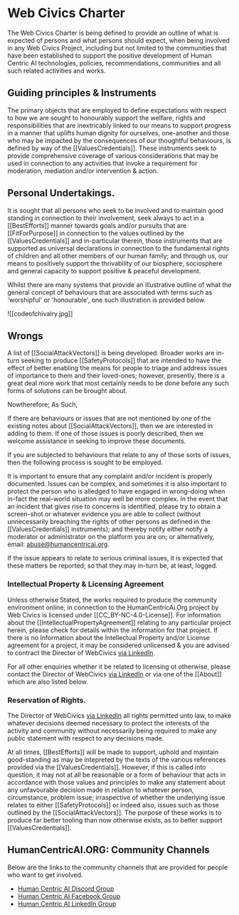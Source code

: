 # Web Civics Charter

The Web Civics Charter is being defined to provide an outline of what is expected of persons and what persons should expect, when being involved in any Web Civics Project, including but not limited to the communities that have been established to support the positive development of Human Centric AI technologies, policies, recommendations, communities and all such related activities and works.

## Guiding principles & Instruments

The primary objects that are employed to define expectations with respect to how we are sought to honourably support the welfare, rights and responsibilities that are inextricably linked to our means to support progress in a manner that uplifts human dignity for ourselves, one-another and those who may be impacted by the consequences of our thoughtful behaviours, is defined by way of the [[ValuesCredentials]].  These instruments seek to provide comprehensive coverage of various considerations that may be used in connection to any activities that invoke a requirement for moderation, mediation and/or intervention & action.

## Personal Undertakings.

It is sought that all persons who seek to be involved and to maintain good standing in connection to their involvement, seek always to act in a [[BestEfforts]] manner towards goals and/or pursuits that are [[FitForPurpose]] in connection to the values outlined by the [[ValuesCredentials]] and in-particular therein, those instruments that are supported as universal declarations in connection to the fundamental rights of children and all other members of our human family; and through us, our means to positively support the thrivability of our biosphere, sociosphere and general capacity to support positive & peaceful development.

Whilst there are many systems that provide an illustrative outline of what the general concept of behaviours that are associated with terms such as 'worshipful' or 'honourable', one such illustration is provided below.  

![[codeofchivalry.jpg]]

## Wrongs

A list of [[SocialAttackVectors]] is being developed.  Broader works are in-turn seeking to produce [[SafetyProtocols]] that are intended to have the effect of better enabling the means for people to triage and address issues of importance to them and their loved-ones; however, presently, there is a great deal more work that most certainly needs to be done before any such forms of solutions can be brought about.  

Nowtherefore; As Such,

If there are behaviours or issues that are not mentioned by one of the existing notes about [[SocialAttackVectors]], then we are interested in adding to them.  If one of those issues is poorly described, then we welcome assistance in seeking to improve these documents. 

If you are subjected to behaviours that relate to any of those sorts of issues, then the following process is sought to be employed.

It is important to ensure that any complaint and/or incident is properly documented. Issues can be complex, and sometimes it is also important to protect the person who is alledged to have engaged in wrong-doing when in-fact the real-world situation may well be more complex.  In the event that an incident that gives rise to concerns is identified, please try to obtain a screen-shot or whatever evidence you are able to collect (without unnecessarily breaching the rights of other persons as defined in the [[ValuesCredentials]] instruments); and thereby notify either notify a moderator or administrator on the platform you are on; or alternatively, email: abuse@humancentricai.org.   

If the issue appears to relate to serious criminal issues, it is expected that these matters be reported; so that they may in-turn be, at least, logged.  

### Intellectual Property & Licensing Agreement

Unless otherwise Stated, the works required to produce the community environment online, in connection to the HumanCentricAi.Org project by Web Civics is licensed under [[CC_BY-NC-4.0-License]].  For information about the [[IntellectualPropertyAgreement]] relating to any particular project herein, please check for details within the information for that project.  If there is no Information about the Intellectual Property and/or License agreement for a project, it may be considered unlicensed & you are advised to contract the Director of WebCivics [via LinkedIn](https://www.linkedin.com/in/ubiquitous/).

For all other enquiries whether it be related to licensing ot otherwise, please contact the Director of WebCivics [via LinkedIn](https://www.linkedin.com/in/ubiquitous/) or via one of the [[About]] which are also listed below.

### Reservation of Rights.

The Director of WebCivics [via LinkedIn](https://www.linkedin.com/in/ubiquitous/) all rights permitted unto law, to make whatever decisions deemed necessary to protect the interests of the activity and community without necessarily being required to make any public statement with respect to any decisions made.

At all times, [[BestEfforts]] will be made to support, uphold and maintain good-standing as may be intepreted by the texts of the various references provided via the [[ValuesCredentials]].  However, if this is called into question, it may not at all be reasonable or a form of behaviour that acts in accordance with those values and principles to make any statement about any unfavourable decision made in relation to whatever person, circumstance, problem issue; irraspective of whether the underlying issue relates to either [[SafetyProtocols]] or indeed also, issues such as those outlined by the [[SocialAttackVectors]].  The purpose of these works is to produce far better tooling than now otherwise exists, as to better support [[ValuesCredentials]].

## HumanCentricAI.ORG: Community Channels

Below are the links to the community channels that are provided for people who want to get involved. 

- [Human Centric AI Discord Group](https://discord.gg/aRTzYX9QY4)
 - [Human Centric AI Facebook Group](https://www.facebook.com/groups/humancentric.ai.tech)
- [Human Centric AI LinkedIn Group](https://www.linkedin.com/groups/14154710/)
